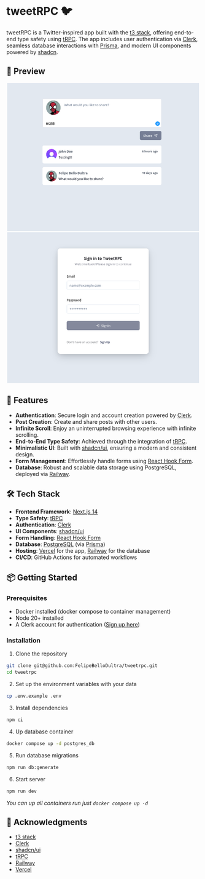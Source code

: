 # tweetRPC 🐦

tweetRPC is a Twitter-inspired app built with the [t3 stack](https://create.t3.gg/), offering end-to-end type safety using [tRPC](https://trpc.io/). The app includes user authentication via [Clerk](https://clerk.com/), seamless database interactions with [Prisma](https://www.prisma.io/), and modern UI components powered by [shadcn](https://ui.shadcn.com/).

## 🎨 Preview

<p align="center">
  <img src="./.docs/preview-1.png" alt="preview of image 1" width="500">
  <img src="./.docs/preview-2.png" alt="preview of image 2" width="500">
</p>

## 🚀 Features

- **Authentication**: Secure login and account creation powered by [Clerk](https://clerk.com/).
- **Post Creation**: Create and share posts with other users.
- **Infinite Scroll**: Enjoy an uninterrupted browsing experience with infinite scrolling.
- **End-to-End Type Safety**: Achieved through the integration of [tRPC](https://trpc.io/).
- **Minimalistic UI**: Built with [shadcn/ui](https://ui.shadcn.com/), ensuring a modern and consistent design.
- **Form Management**: Effortlessly handle forms using [React Hook Form](https://react-hook-form.com/).
- **Database**: Robust and scalable data storage using PostgreSQL, deployed via [Railway](https://railway.app/).

## 🛠️ Tech Stack

- **Frontend Framework**: [Next.js 14](https://nextjs.org/)
- **Type Safety**: [tRPC](https://trpc.io/)
- **Authentication**: [Clerk](https://clerk.com/)
- **UI Components**: [shadcn/ui](https://ui.shadcn.com/)
- **Form Handling**: [React Hook Form](https://react-hook-form.com/)
- **Database**: [PostgreSQL](https://www.postgresql.org/) (via [Prisma](https://www.prisma.io/))
- **Hosting**: [Vercel](https://vercel.com/) for the app, [Railway](https://railway.app/) for the database
- **CI/CD**: GitHub Actions for automated workflows

## 📦 Getting Started

### Prerequisites

- Docker installed (docker compose to container management)
- Node 20+ installed
- A Clerk account for authentication ([Sign up here](https://clerk.com/))

### Installation

1.  Clone the repository

```bash
git clone git@github.com:FelipeBelloDultra/tweetrpc.git
cd tweetrpc
```

2. Set up the environment variables with your data

```bash
cp .env.example .env
```

3. Install dependencies

```bash
npm ci
```

4. Up database container

```bash
docker compose up -d postgres_db
```

5. Run database migrations

```bash
npm run db:generate
```

6. Start server

```bash
npm run dev
```

_You can up all containers run just `docker compose up -d`_

## 🌟 Acknowledgments

- [t3 stack](https://create.t3.gg/)
- [Clerk](https://clerk.com/)
- [shadcn/ui](https://ui.shadcn.com/)
- [tRPC](https://trpc.io/)
- [Railway](https://railway.app/)
- [Vercel](https://vercel.com/)
